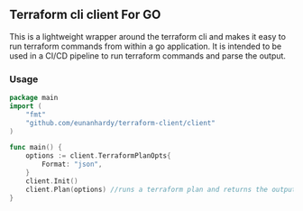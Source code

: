 ## Terraform cli client For GO
This is a lightweight wrapper around the terraform cli and makes it easy to run terraform commands from within a go application. It is intended to be used in a CI/CD pipeline to run terraform commands and parse the output.
### Usage
```go
package main
import (
    "fmt"
    "github.com/eunanhardy/terraform-client/client"
)

func main() {
    options := client.TerraformPlanOpts{
		Format: "json",
	}
    client.Init()
    client.Plan(options) //runs a terraform plan and returns the output as json. Format value is optional
}
```